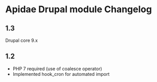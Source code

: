 Apidae Drupal module Changelog
==============================

## 1.3
Drupal core 9.x

## 1.2
* PHP 7 required (use of coalesce operator)
* Implemented hook_cron for automated import

 